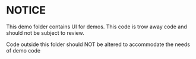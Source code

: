 # NOTICE

This demo folder contains UI for demos. This code is trow away code and should
not be subject to review.

Code outside this folder should NOT be altered to accommodate the needs of demo code